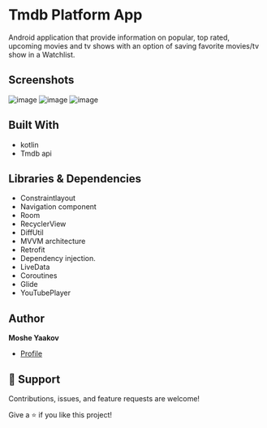 # Tmdb Platform App
Android application that provide information on popular, top rated, upcoming movies and tv shows with an option of saving favorite movies/tv show in a Watchlist. 

## Screenshots
![image](https://user-images.githubusercontent.com/57193257/190469783-5da6ae61-1a2c-4dfb-9f97-02051bb3e39c.png)
![image](https://user-images.githubusercontent.com/57193257/190469973-5173e45a-2d5d-4744-89d6-bb9146dd952c.png)
![image](https://user-images.githubusercontent.com/57193257/190470164-13434d98-4541-4571-ab70-22521d1e3f68.png)


## Built With
- kotlin
- Tmdb api

## Libraries & Dependencies
- Constraintlayout
- Navigation component
- Room
- RecyclerView
- DiffUtil
- MVVM architecture
- Retrofit
- Dependency injection.
- LiveData
- Coroutines
- Glide
- YouTubePlayer

## Author
**Moshe Yaakov**

- [Profile](https://github.com/moshe980 "Moshe Yaakov")

## 🤝 Support

Contributions, issues, and feature requests are welcome!

Give a ⭐️ if you like this project!

